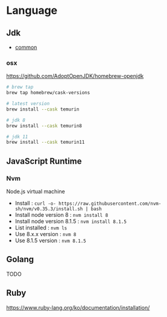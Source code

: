 # Language

## Jdk

- [common](https://blog.benelog.net/installing-jdk.html)

### osx

https://github.com/AdoptOpenJDK/homebrew-openjdk

```sh
# brew tap
brew tap homebrew/cask-versions

# latest version
brew install --cask temurin 

# jdk 8
brew install --cask temurin8

# jdk 11
brew install --cask temurin11 
```

## JavaScript Runtime

### Nvm

Node.js virtual machine

- Install : `curl -o- https://raw.githubusercontent.com/nvm-sh/nvm/v0.35.3/install.sh | bash`
- Install node version 8 : `nvm install 8`
- Install node version 8.1.5 : `nvm install 8.1.5`
- List installed : `nvm ls`
- Use 8.x.x version : `nvm 8`
- Use 8.1.5 version : `nvm 8.1.5`

## Golang

TODO

## Ruby

https://www.ruby-lang.org/ko/documentation/installation/
